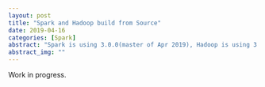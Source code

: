 ```yaml
---
layout: post
title: "Spark and Hadoop build from Source"
date: 2019-04-16
categories: [Spark]
abstract: "Spark is using 3.0.0(master of Apr 2019), Hadoop is using 3.2.0(claimed to be supported in spark pom.xml)"
abstract_img: ""
---
```


Work in progress.